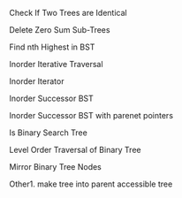 Check If Two Trees are Identical

Delete Zero Sum Sub-Trees

Find nth Highest in BST

Inorder Iterative Traversal

Inorder Iterator

Inorder Successor BST

Inorder Successor BST with parenet pointers

Is Binary Search Tree

Level Order Traversal of Binary Tree

Mirror Binary Tree Nodes

Other1. make tree into parent accessible tree